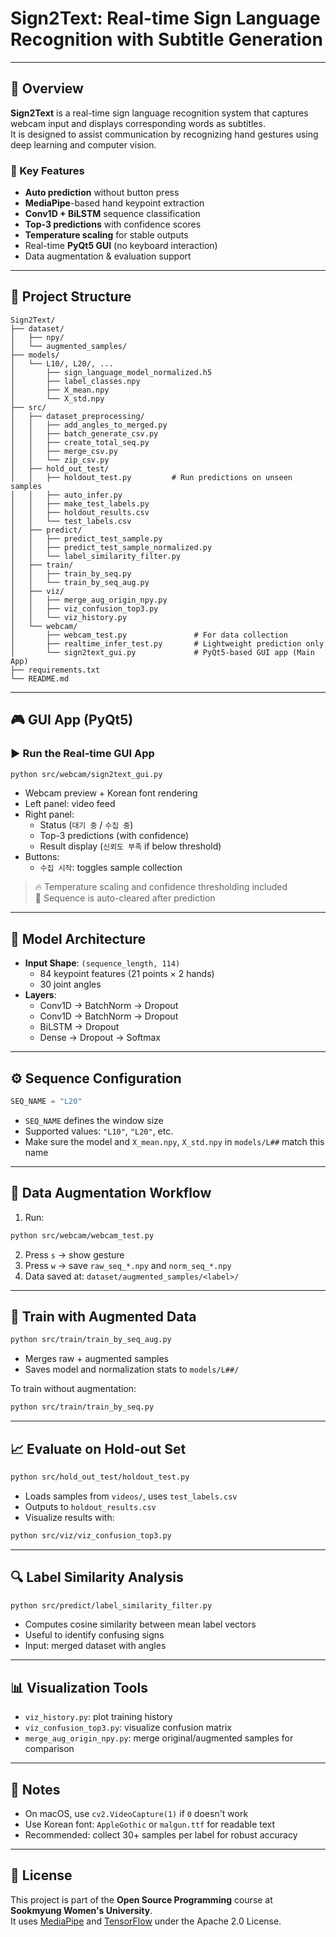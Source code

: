 # Sign2Text: Real-time Sign Language Recognition with Subtitle Generation

---

## 📌 Overview

**Sign2Text** is a real-time sign language recognition system that captures webcam input and displays corresponding words as subtitles.  
It is designed to assist communication by recognizing hand gestures using deep learning and computer vision.

### 🔧 Key Features

- **Auto prediction** without button press  
- **MediaPipe**-based hand keypoint extraction  
- **Conv1D + BiLSTM** sequence classification  
- **Top-3 predictions** with confidence scores  
- **Temperature scaling** for stable outputs  
- Real-time **PyQt5 GUI** (no keyboard interaction)  
- Data augmentation & evaluation support

---

## 📁 Project Structure

```
Sign2Text/
├── dataset/
│   ├── npy/
│   └── augmented_samples/
├── models/
│   └── L10/, L20/, ...
│       ├── sign_language_model_normalized.h5
│       ├── label_classes.npy
│       ├── X_mean.npy
│       └── X_std.npy
├── src/
│   ├── dataset_preprocessing/
│   │   ├── add_angles_to_merged.py
│   │   ├── batch_generate_csv.py
│   │   ├── create_total_seq.py
│   │   ├── merge_csv.py
│   │   └── zip_csv.py
│   ├── hold_out_test/
│   │   ├── holdout_test.py         # Run predictions on unseen samples
│   │   ├── auto_infer.py
│   │   ├── make_test_labels.py
│   │   ├── holdout_results.csv
│   │   └── test_labels.csv
│   ├── predict/
│   │   ├── predict_test_sample.py
│   │   ├── predict_test_sample_normalized.py
│   │   └── label_similarity_filter.py
│   ├── train/
│   │   ├── train_by_seq.py
│   │   └── train_by_seq_aug.py
│   ├── viz/
│   │   ├── merge_aug_origin_npy.py
│   │   ├── viz_confusion_top3.py
│   │   └── viz_history.py
│   └── webcam/
│       ├── webcam_test.py               # For data collection
│       ├── realtime_infer_test.py       # Lightweight prediction only
│       └── sign2text_gui.py             # PyQt5-based GUI app (Main App)
├── requirements.txt
└── README.md
```
---

## 🎮 GUI App (PyQt5)

### ▶️ Run the Real-time GUI App

```bash
python src/webcam/sign2text_gui.py
```

- Webcam preview + Korean font rendering
- Left panel: video feed
- Right panel:
  - Status (`대기 중` / `수집 중`)
  - Top-3 predictions (with confidence)
  - Result display (`신뢰도 부족` if below threshold)
- Buttons:
  - `수집 시작`: toggles sample collection

> 🔥 Temperature scaling and confidence thresholding included  
> 🔁 Sequence is auto-cleared after prediction

---

## 🧠 Model Architecture

- **Input Shape**: `(sequence_length, 114)`
  - 84 keypoint features (21 points × 2 hands)
  - 30 joint angles
- **Layers**:
  - Conv1D → BatchNorm → Dropout  
  - Conv1D → BatchNorm → Dropout  
  - BiLSTM → Dropout  
  - Dense → Dropout → Softmax

---

## ⚙️ Sequence Configuration

```python
SEQ_NAME = "L20"
```

- `SEQ_NAME` defines the window size
- Supported values: `"L10"`, `"L20"`, etc.
- Make sure the model and `X_mean.npy`, `X_std.npy` in `models/L##` match this name

---


## 🥕 Data Augmentation Workflow

1. Run:

```bash
python src/webcam/webcam_test.py
```

2. Press `s` → show gesture  
3. Press `w` → save `raw_seq_*.npy` and `norm_seq_*.npy`  
4. Data saved at: `dataset/augmented_samples/<label>/`

---

## 🧪 Train with Augmented Data

```bash
python src/train/train_by_seq_aug.py
```

- Merges raw + augmented samples
- Saves model and normalization stats to `models/L##/`

To train without augmentation:

```bash
python src/train/train_by_seq.py
```

---

## 📈 Evaluate on Hold-out Set

```bash
python src/hold_out_test/holdout_test.py
```

- Loads samples from `videos/`, uses `test_labels.csv`
- Outputs to `holdout_results.csv`
- Visualize results with:

```bash
python src/viz/viz_confusion_top3.py
```

---

## 🔍 Label Similarity Analysis

```bash
python src/predict/label_similarity_filter.py
```

- Computes cosine similarity between mean label vectors
- Useful to identify confusing signs
- Input: merged dataset with angles

---

## 📊 Visualization Tools

- `viz_history.py`: plot training history
- `viz_confusion_top3.py`: visualize confusion matrix
- `merge_aug_origin_npy.py`: merge original/augmented samples for comparison

---

## 📝 Notes

- On macOS, use `cv2.VideoCapture(1)` if `0` doesn't work
- Use Korean font: `AppleGothic` or `malgun.ttf` for readable text
- Recommended: collect 30+ samples per label for robust accuracy

---

## 📎 License

This project is part of the **Open Source Programming** course at **Sookmyung Women's University**.  
It uses [MediaPipe](https://github.com/google/mediapipe) and [TensorFlow](https://www.tensorflow.org/) under the Apache 2.0 License.
